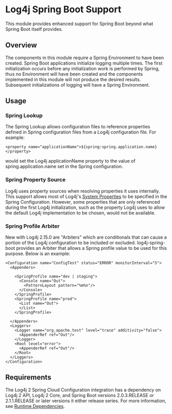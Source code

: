 <!-- vim: set syn=markdown : -->
<!--
    Licensed to the Apache Software Foundation (ASF) under one or more
    contributor license agreements.  See the NOTICE file distributed with
    this work for additional information regarding copyright ownership.
    The ASF licenses this file to You under the Apache License, Version 2.0
    (the "License"); you may not use this file except in compliance with
    the License.  You may obtain a copy of the License at

         http://www.apache.org/licenses/LICENSE-2.0

    Unless required by applicable law or agreed to in writing, software
    distributed under the License is distributed on an "AS IS" BASIS,
    WITHOUT WARRANTIES OR CONDITIONS OF ANY KIND, either express or implied.
    See the License for the specific language governing permissions and
    limitations under the License.
-->

# Log4j Spring Boot Support

This module provides enhanced support for Spring Boot beyond what Spring Boot itself provides. 

## Overview

The components in this module require a Spring Environment to have been created. Spring Boot 
applications initialize logging multiple times. The first initialization occurs before
any initialization work is performed by Spring, thus no Environment will have been created
and the components implemented in this module will not produce the desired results. Subsequent
initializations of logging will have a Spring Environment. 


## Usage

### Spring Lookup

The Spring Lookup allows configuration files to reference properties defined in Spring
configuration files from a Log4j configuration file. For example:

    <property name="applicationName">${spring:spring.application.name}</property>
    
would set the Log4j applicationName property to the value of spring.application.name set in the 
Spring configuration.     

### Spring Property Source

Log4j uses property sources when resolving properties it uses internally. This support allows
most of Log4j's [System Properties](http://logging.apache.org/log4j/2.x/manual/configuration.html#SystemProperties)
to be specified in the Spring Configuration. However, some properties that are only referenced
during the first Log4j initialization, such as the property Log4j uses to allow the default 
Log4j implementation to be chosen, would not be available.

### Spring Profile Arbiter

New with Log4j 2.15.0 are "Arbiters" which are conditionals that can cause a portion of the Log4j configuration to 
be included or excluded. log4j-spring-boot provides an Arbiter that allows a Spring profile value to be used for 
this purpose. Below is an example:
```
<Configuration name="ConfigTest" status="ERROR" monitorInterval="5">
  <Appenders>

    <SpringProfile name="dev | staging">
      <Console name="Out">
        <PatternLayout pattern="%m%n"/>
      </Console>
    </SpringProfile>
    <SpringProfile name="prod">
      <List name="Out">
      </List>
    </SpringProfile>

  </Appenders>
  <Loggers>
    <Logger name="org.apache.test" level="trace" additivity="false">
      <AppenderRef ref="Out"/>
    </Logger>
    <Root level="error">
      <AppenderRef ref="Out"/>
    </Root>
  </Loggers>
</Configuration>
```

## Requirements

The Log4j 2 Spring Cloud Configuration integration has a dependency on Log4j 2 API, Log4j 2 Core, and 
Spring Boot versions 2.0.3.RELEASE or 2.1.1.RELEASE or later versions it either release series.
For more information, see [Runtime Dependencies](../../runtime-dependencies.html).




